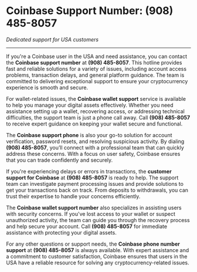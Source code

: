 # **Coinbase Support Number: (908) 485-8057**  
*Dedicated support for USA customers*  

---

If you're a Coinbase user in the USA and need assistance, you can contact the **Coinbase support number** at **(908) 485-8057**. This hotline provides fast and reliable solutions for a variety of issues, including account access problems, transaction delays, and general platform guidance. The team is committed to delivering exceptional support to ensure your cryptocurrency experience is smooth and secure.  

For wallet-related issues, the **Coinbase wallet support** service is available to help you manage your digital assets effectively. Whether you need assistance setting up a wallet, recovering access, or addressing technical difficulties, the support team is just a phone call away. Call **(908) 485-8057** to receive expert guidance on keeping your wallet secure and functional.  

The **Coinbase support phone** is also your go-to solution for account verification, password resets, and resolving suspicious activity. By dialing **(908) 485-8057**, you’ll connect with a professional team that can quickly address these concerns. With a focus on user safety, Coinbase ensures that you can trade confidently and securely.  

If you're experiencing delays or errors in transactions, the **customer support for Coinbase** at **(908) 485-8057** is ready to help. The support team can investigate payment processing issues and provide solutions to get your transactions back on track. From deposits to withdrawals, you can trust their expertise to handle your concerns efficiently.  

The **Coinbase wallet support number** also specializes in assisting users with security concerns. If you've lost access to your wallet or suspect unauthorized activity, the team can guide you through the recovery process and help secure your account. Call **(908) 485-8057** for immediate assistance with protecting your digital assets.  

For any other questions or support needs, the **Coinbase phone number support** at **(908) 485-8057** is always available. With expert assistance and a commitment to customer satisfaction, Coinbase ensures that users in the USA have a reliable resource for solving any cryptocurrency-related issues.  
